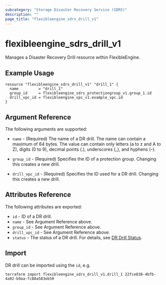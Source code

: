 ```yaml
---
subcategory: "Storage Disaster Recovery Service (SDRS)"
description: ""
page_title: "flexibleengine_sdrs_drill_v1"
---
```


# flexibleengine_sdrs_drill_v1

Manages a Disaster Recovery Drill resource within FlexibleEngine.

## Example Usage

```hcl
resource "flexibleengine_sdrs_drill_v1" "drill_1" {
  name         = "drill_1"
  group_id     = flexibleengine_sdrs_protectiongroup_v1.group_1.id
  drill_vpc_id = flexibleengine_vpc_v1.example_vpc.id
}
```

## Argument Reference

The following arguments are supported:

* `name` - (Required) The name of a DR drill. The name can contain a maximum of 64 bytes.
  The value can contain only letters (a to z and A to Z), digits (0 to 9), decimal points (.),
  underscores (_), and hyphens (-).

* `group_id` - (Required) Specifies the ID of a protection group. Changing this creates a new drill.

* `drill_vpc_id` - (Required) Specifies the ID used for a DR drill. Changing this creates a new drill.

## Attributes Reference

The following attributes are exported:

* `id` -  ID of a DR drill.
* `name` - See Argument Reference above.
* `group_id` - See Argument Reference above.
* `drill_vpc_id` - See Argument Reference above.
* `status` - The status of a DR drill.
  For details, see [DR Drill Status](https://docs.prod-cloud-ocb.orange-business.com/en-us/api/sdrs/en-us_topic_0126152933.html).

## Import

DR drill can be imported using the `id`, e.g.

```shell
terraform import flexibleengine_sdrs_drill_v1.drill_1 22fce838-4bfb-4a92-b9aa-fc80a583eb59
```
